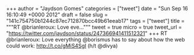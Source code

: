 
+++
author = "Jaydson Gomes"
categories = ["tweet"]
date = "Sun Sep 16 16:10:49 +0000 2012"
draft = false
slug = "141c754750b1244c87ec712870bcc49b61eeab17"
tags = ["tweet"]
title = """RT @brianleroux: Love eve..."""
tweet = true
micro = true
tweet_url = "https://twitter.com/jaydson/status/247366941411512321"
+++
RT @brianleroux: Love everything @borismus has to say about how the web could work:  http://t.co/gMiS4SgI (h/t @divya)
